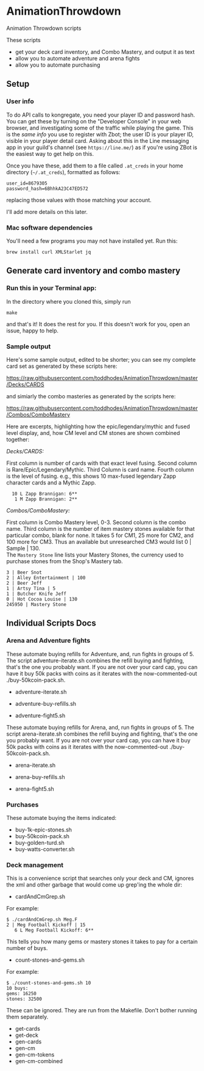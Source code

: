 # AnimationThrowdown
Animation Throwdown scripts


These scripts 
- get your deck card inventory, and Combo Mastery, and output it as text
- allow you to automate adventure and arena fights
- allow you to automate purchasing

## Setup

### User info

To do API calls to kongregate, you need your player ID and password hash.  You can get these
by turning on the "Developer Console" in your web browser, and investigating some of the traffic
while playing the game. This is the *same info* you use to register with Zbot; the user ID is your
player ID, visible in your player detail card.  Asking about this in the Line messaging 
app in your guild's channel (see `https://line.me/`) as if you're using ZBot is the easiest way to get help on this.

Once you have these, add them to a file called `.at_creds` in your home directory (`~/.at_creds`),
formatted as follows:

```
user_id=8679305
password_hash=6BhhkA23C47ED572
```

replacing those values with those matching your account.

I'll add more details on this later.


### Mac software dependencies

You'll need a few programs you may not have installed yet.  Run this:

```
brew install curl XMLStarlet jq
```



## Generate card inventory and combo mastery

### Run this in your Terminal app:

In the directory where you cloned this, simply run
```
make
```

and that's it!  It does the rest for you.  If this doesn't work for you, open an issue, happy to help.

### Sample output

Here's some sample output, edited to be shorter; you can see my complete card
set as generated by these scripts here:

https://raw.githubusercontent.com/toddhodes/AnimationThrowdown/master/Decks/CARDS

and simiarly the combo masteries as generated by the scripts here:

https://raw.githubusercontent.com/toddhodes/AnimationThrowdown/master/Combos/ComboMastery

Here are excerpts, highlighting how the epic/legendary/mythic and fused level display, and, 
how CM level and CM stones are shown combined together:

*Decks/CARDS:*

First column is number of cards with that exact level fusing.  Second column is Rare/Epic/Legendary/Mythic.  Third Column is card name.  Fourth column is the level of fusing.  e.g., this shows 10 max-fused legendary Zapp character cards and a Mythic Zapp.

```
  10 L Zapp Brannigan: 6**
   1 M Zapp Brannigan: 2**
```


*Combos/ComboMastery:*

First column is Combo Mastery level, 0-3. Second column is the combo name.  Third column is the number of item mastery stones available for that particular combo, blank for none. It takes 5 for CM1, 25 more for CM2, and 100 more for CM3.  Thus an available but unresearched CM3 would list 0 | Sample | 130.  
The `Mastery Stone` line lists your Mastery Stones, the currency used to purchase stones from the Shop's Mastery tab.

```
3 | Beer Snot
2 | Alley Entertainment | 100
2 | Beer Jeff
1 | Artsy Tina | 5
1 | Butcher Knife Jeff
0 | Hot Cocoa Louise | 130
245950 | Mastery Stone
```


## Individual Scripts Docs

### Arena and Adventure fights

These automate buying refills for Adventure, and, run fights in groups of 5. The script
adventure-iterate.sh combines the refill buying and fighting, that's the one you probably want.
If you are not over your card cap, you can have it buy
50k packs with coins as it iterates with the now-commented-out ./buy-50kcoin-pack.sh.

- adventure-iterate.sh

- adventure-buy-refills.sh
- adventure-fight5.sh

These automate buying refills for Arena, and, run fights in groups of 5. The script 
arena-iterate.sh combines the refill buying and fighting, that's the one you probably want.
If you are not over your card cap, you can have it buy
50k packs with coins as it iterates with the now-commented-out ./buy-50kcoin-pack.sh.

- arena-iterate.sh

- arena-buy-refills.sh
- arena-fight5.sh

### Purchases

These automate buying the items indicated:

- buy-1k-epic-stones.sh
- buy-50kcoin-pack.sh
- buy-golden-turd.sh
- buy-watts-converter.sh

### Deck management

This is a convenience script that searches only your deck and CM, ignores the xml and other garbage that would come up
grep'ing the whole dir:

- cardAndCmGrep.sh

For example:
```
$ ./cardAndCmGrep.sh Meg.F
2 | Meg Football Kickoff | 15
   6 L Meg Football Kickoff: 6**
```

This tells you how many gems or mastery stones it takes to pay for a certain number of buys. 

- count-stones-and-gems.sh

For example:
```
$ ./count-stones-and-gems.sh 10
10 buys:
gems: 16250
stones: 32500
```

These can be ignored.  They are run from the Makefile.  Don't bother running them separately.

-  get-cards
-  get-deck
-  gen-cards
-  gen-cm
-  gen-cm-tokens 
-  gen-cm-combined 

